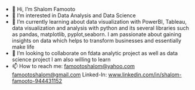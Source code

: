 - 👋 Hi, I’m Shalom Famooto
- 👀 I’m interested in Data Analysis and Data Science
- 🌱 I’m currently learning about data visualization with PowerBI, Tableau, data visualization and analysis with python and its several libraries such as pandas, matplotlib, 
pyplot,seaborn. I am passionate about gaining insights on data which helps to transform businesses and essentially make life 
- 💞️ I’m looking to collaborate on fdata analytic project as well as data science project
      I am also willing to learn
- 📫 How to reach me: famootoshalom@yahoo.com
                       famootoshalom@gmail.com
                       Linked-In: www.linkedin.com/in/shalom-famooto-944431152

                       

<!---
shalom-rgb/shalom-rgb is a ✨ special ✨ repository because its `README.md` (this file) appears on your GitHub profile.
You can click the Preview link to take a look at your changes.
--->
